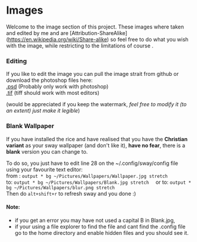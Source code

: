 # Images   
Welcome to the image section of this project. 
These images where taken and edited by me and are [Attribution-ShareAlike] (https://en.wikipedia.org/wiki/Share-alike) so feel free to do what you wish with the image, while restricting to the limitations of course .

### Editing 
If you like to edit the image you can pull the image strait from github or download the photoshop files here:   
[.psd](https://drive.google.com/file/d/144sLUWRYIh4yTIcmRalPz8XytISiXxJ5/view?usp=sharing) (Probably only work with photoshop)  
[.tif](https://drive.google.com/file/d/1dWPzzzUKu17KGFvTFsrC67RLyHViMprj/view?usp=sharing) (tiff should work with most editors)  

(would be appreciated if you keep the watermark, *feel free to modify it (to an extent) just make it legible*)



### Blank Wallpaper
If you have installed the rice and have realised that you have the **Christian variant** as your sway wallpaper (and don't like it), **have no fear**, there is a **blank** version you can change to. 

To do so, you just have to edit line 28 on the ~/.config/sway/config file using your favourite text editor:   
  from : ```output * bg ~/Pictures/Wallpapers/Wallpaper.jpg stretch ```   
  to: ```output * bg ~/Pictures/Wallpapers/Blank.jpg stretch  ``` 
  or to: ```output * bg ~/Pictures/Wallpapers/blur.png stretch ```  
Then do ```alt+shift+r``` to refresh sway and you done :)  


#### Note:
- if you get an error you may have not used a capital B in Blank.jpg, 
- if your using a file explorer to find the file and cant find the .config file go to the home directory and enable hidden files and you should see it.



